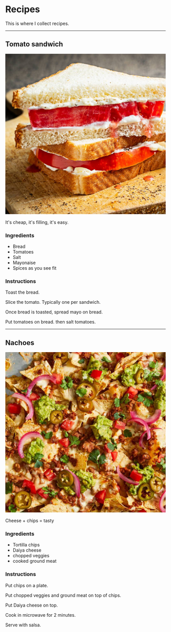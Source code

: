 # Recipes

This is where I collect recipes. 

----

## Tomato sandwich

![photo of tomato sandwich](images/recipe-tomato_sandwich.jpg)

It's cheap, it's filling, it's easy. 

### Ingredients

- Bread
- Tomatoes
- Salt
- Mayonaise
- Spices as you see fit

### Instructions

Toast the bread.

Slice the tomato. Typically one per sandwich.

Once bread is toasted, spread mayo on bread. 

Put tomatoes on bread. then salt tomatoes. 


----

## Nachoes

![photo of nachos](images/recipe-nachos.jpg)

 Cheese + chips = tasty

### Ingredients

- Tortilla chips
- Daiya cheese
- chopped veggies
- cooked ground meat

### Instructions

Put chips on a plate. 

Put chopped veggies and ground meat on top of chips. 

Put Daiya cheese on top. 

Cook in microwave for 2 minutes. 

Serve with salsa.
